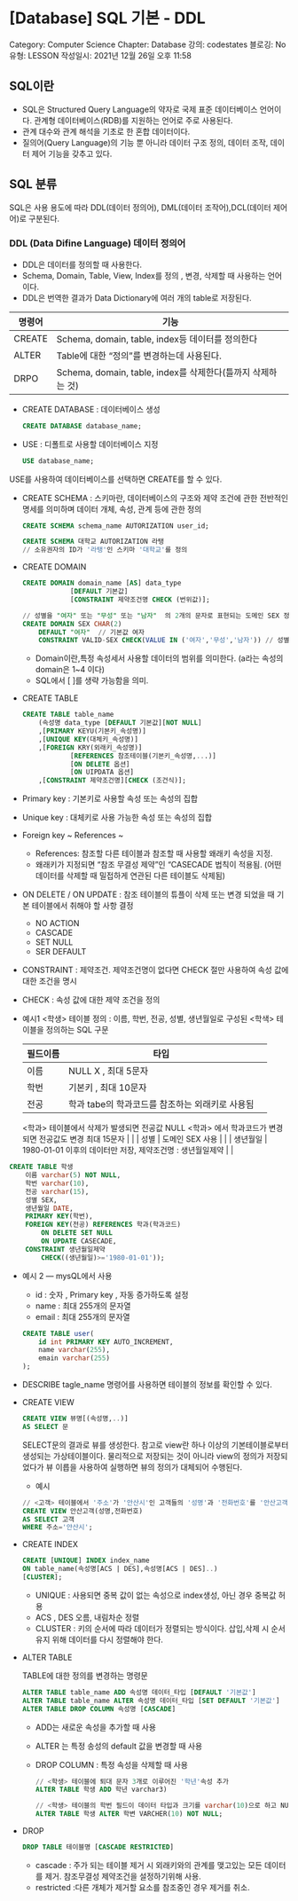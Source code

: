 # [Database] SQL 기본 - DDL

Category: Computer Science
Chapter: Database
강의: codestates
블로깅: No
유형: LESSON
작성일시: 2021년 12월 26일 오후 11:58

## SQL이란

- SQL은 Structured Query Language의 약자로 국제 표준 데이터베이스 언어이다. 관계형 데이터베이스(RDB)를 지원하는 언어로 주로 사용된다.
- 관계 대수와 관계 해석을 기초로 한 혼합 데이터이다.
- 질의어(Query Language)의 기능 뿐 아니라 데이터 구조 정의, 데이터 조작, 데이터 제어 기능을 갖추고 있다.

## SQL 분류

SQL은 사용 용도에 따라 DDL(데이터 정의어), DML(데이터 조작어),DCL(데이터 제어어)로 구분된다.

### DDL (Data Difine Language) 데이터 정의어

- DDL은 데이터를 정의할 때 사용한다.
- Schema, Domain, Table, View, Index를 정의 , 변경, 삭제할 때 사용하는 언어이다.
- DDL은 번역한 결과가 Data Dictionary에 여러 개의 table로 저장된다.

| 명령어 | 기능 |
| --- | --- |
| CREATE | Schema, domain, table, index등 데이터를 정의한다  |
| ALTER | Table에 대한 “정의”를 변경하는데 사용된다. |
| DRPO | Schema, domain, table, index를 삭제한다(틀까지 삭제하는 것) |
- CREATE DATABASE : 데이터베이스 생성
    
    ```sql
    CREATE DATABASE database_name;
    ```
    
- USE : 디폴트로 사용할 데이터베이스 지정
    
    ```sql
    USE database_name;
    ```
    

USE를 사용하여 데이터베이스를 선택하면 CREATE를 할 수 있다. 

- CREATE SCHEMA : 스키마란, 데이터베이스의 구조와 제약 조건에 관한 전반적인 명세를 의미하며 데이터 개체, 속성, 관계 등에 관한 정의
    
    ```sql
    CREATE SCHEMA schema_name AUTORIZATION user_id;
    
    CREATE SCHEMA 대학교 AUTORIZATION 라탱 
    // 소유권자의 ID가 '라탱'인 스키마 '대학교'를 정의
    ```
    

- CREATE DOMAIN
    
    ```sql
    CREATE DOMAIN domain_name [AS] data_type
    			[DEFAULT 기본값]
    			[CONSTRAINT 제약조건명 CHECK (번위값)];
    
    // 성별을 "여자" 또는 "무성" 또는 "남자"  의 2개의 문자로 표현되는 도메인 SEX 정의
    CREATE DOMAIN SEX CHAR(2)
    	DEFAULT "여자"  // 기본값 여자 
    	CONSTRAINT VALID-SEX CHECK(VALUE IN ('여자','무성','남자')) // 성별은 여자 , 무성, 남자 중 하나의 값만 지정 가능
    ```
    
    - Domain이란,특정 속성세서 사용할 데이터의 범위를 의미한다. (a라는 속성의 domain은 1~4 이다)
    - SQL에서 [ ]를 생략 가능함을 의미.

- CREATE TABLE
    
    ```sql
    CREATE TABLE table_name
    	(속성명 data_type [DEFAULT 기본값][NOT NULL]
    	,[PRIMARY KEYU(기본키_속성명)]   
    	,[UNIQUE KEY(대체키_속성명)]
    	,[FOREIGN KRY(외래키_속성명)]
    			[REFERENCES 참조테이블(기본키_속성명,...)]
    			[ON DELETE 옵션]
    			[ON UIPDATA 옵션]
    	,[CONSTRAINT 제약조건명][CHECK (조건식)];
    
    ```
    
- Primary key : 기본키로 사용할 속성 또는 속성의 집합
- Unique key :  대체키로 사용 가능한 속성 또는 속성의 집합
- Foreign key ~ References ~
    - References: 참조할 다른 테이블과 참조할 때 사용할 왜래키 속성을 지정.
    - 왜래키가 지정되면 “참조 무결성 제약”인 “CASECADE 법칙이 적용됨. (어떤 데이터를 삭제할 때 밀접하게 연관된 다른 테이블도 삭제됨)
- ON DELETE / ON UPDATE : 참조 테이블의 튜플이 삭제 또는 변경 되었을 때 기본 테이블에서 취해야 할 사항 결정
    - NO ACTION
    - CASCADE
    - SET NULL
    - SER DEFAULT
- CONSTRAINT : 제약조건. 제약조건명이 없다면 CHECK 절만 사용하여 속성 값에 대한 조건을 명시
- CHECK : 속성 값에 대한 제약 조건을 정의
- 예시1  <학생> 테이블 정의  : 이름, 학번, 전공, 성별, 생년월일로 구성된 <학색> 테이블을 정의하는 SQL 구문
    
    
    | 필드이름 | 타입 |  |
    | --- | --- | --- |
    | 이름 | NULL X , 최대 5문자  |  |
    | 학번 | 기본키 , 최대 10문자 |  |
    | 전공 | 학과 tabe의 학과코드를 참조하는 외래키로 사용됨
    <학과> 테이블에서 삭제가 발생되면 전공값 NULL
    <학과> 에서 학과코드가 변경되면 전공값도 변경
    최대 15문자 |  |
    | 성별 | 도메인 SEX 사용 |  |
    | 생년월일 | 1980-01-01 이후의 데이터만 저장,
    제약조건명 : 생년월일제약 |  |

```sql
CREATE TABLE 학생
	이름 varchar(5) NOT NULL,
	학번 varchar(10),
	전공 varchar(15),
	성별 SEX,
	생년월일 DATE,
	PRIMARY KEY(학번),
	FOREIGN KEY(전공) REFERENCES 학과(학과코드)
		ON DELETE SET NULL
		ON UPDATE CASECADE,
	CONSTRAINT 생년월일제약
		CHECK((생년월일)>='1980-01-01'));

```

- 예시 2 — mysQL에서 사용
    - id  : 숫자 , Primary key , 자동 증가하도록 설정
    - name : 최대 255개의 문자열
    - email : 최대 255개의 문자열
    
    ```sql
    CREATE TABLE user(
    	id int PRIMARY KEY AUTO_INCREMENT,
    	name varchar(255),
    	emain varchar(255)
    );
    ```
    

- DESCRIBE tagle_name  명령어를 사용하면 테이블의 정보를 확인할 수 있다.

- CREATE VIEW
    
    ```sql
    CREATE VIEW 뷰명[(속성명,..)]
    AS SELECT 문
    ```
    
    SELECT문의 결과로 뷰를 생성한다. 참고로 view란 하나 이상의 기본테이블로부터 생성되는 가상테이블이다. 물리적으로 저장되는 것이 아니라 view의 정의가 저장되었다가 뷰 이릅을 사용하여 실행하면 뷰의 정의가 대체되어 수행된다.
    
    - 예시
    
    ```sql
    // <고객> 테이블에서 '주소'가 '안산시'인 고객들의 '성명'과 '전화번호'를 '안산고객'이라는 이름으로 뷰 생성
    CREATE VIEW 안산고객(성명,전화번호)
    AS SELECT 고객
    WHERE 주소='안산시';
    
    ```
    

- CREATE INDEX
    
    ```sql
    CREATE [UNIQUE] INDEX index_name
    ON table_name(속성명[ACS | DES],속성명[ACS | DES]..)
    [CLUSTER];
    ```
    
    - UNIQUE : 사용되면 중복 값이 없는 속성으로 index생성, 아닌 경우 중복값 허용
    - ACS , DES 오름, 내림차순 정렬
    - CLUSTER : 키의 순서에 따라 데이터가 정렬되는 방식이다. 삽입,삭제 시 순서 유지 위해 데이터를 다시 정렬해야 한다.

- ALTER TABLE
    
    TABLE에 대한 정의를 변경하는 명령문
    
    ```sql
    ALTER TABLE table_name ADD 속성명 데이터_타입 [DEFAULT '기본값']
    ALTER TABLE table_name ALTER 속성명 데이터_타입 [SET DEFAULT '기본값']
    ALTER TABLE DROP COLUMN 속성명 [CASCADE]
    ```
    
    - ADD는 새로운 속성을 추가할 때 사용
    - ALTER 는 특정 송성의 default 값을 변경할 때 사용
    - DROP COLUMN : 특정 속성을 삭제할 때 사용
        
        ```sql
        // <학생> 테이블에 퇴대 문자 3개로 이루어진 '학년'속성 추가
        ALTER TABLE 학생 ADD 학년 varchar3)
        
        // <학생> 테이블의 학번 필드이 데이터 타입과 크기를 varchar(10)으로 하고 NULL이 입력되지 않도록 
        ALTER TABLE 학생 ALTER 학변 VARCHER(10) NOT NULL;
        ```
        

- DROP
    
    ```sql
    DROP TABLE 테이블명 [CASCADE RESTRICTED]
    ```
    
    - cascade : 주가 되는 테이블 제거 시 외래키와의 관계를 맺고있는 모든 데이터를 제거. 참조무결성 제약조건을 설정하기위해 사용.
    - restricted :다른 개체가 제거할 요소를 참조중인 경우 제거를 취소.